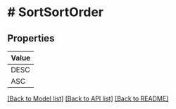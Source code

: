 # # SortSortOrder


## Properties 



| Value |
------------ | 
DESC|&#39;DESC&#39;
ASC|&#39;ASC&#39;

[[Back to Model list]](../../README.md#models) [[Back to API list]](../../README.md#endpoints) [[Back to README]](../../README.md)

